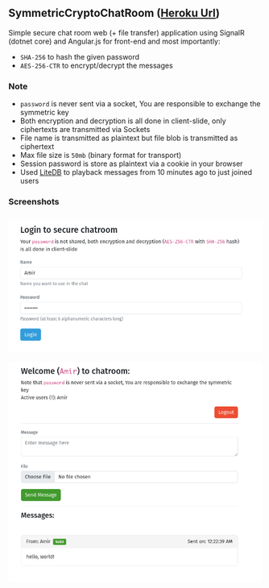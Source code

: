 ## SymmetricCryptoChatRoom ([Heroku Url](https://symmetric-crypto-chat-room.herokuapp.com/))

Simple secure chat room web (+ file transfer) application using SignalR (dotnet core) and Angular.js for front-end and most importantly:
- `SHA-256` to hash the given password
- `AES-256-CTR` to encrypt/decrypt the messages

### Note
- `password` is never sent via a socket, You are responsible to exchange the symmetric key
- Both encryption and decryption is all done in client-slide, only ciphertexts are transmitted via Sockets
- File name is transmitted as plaintext but file blob is transmitted as ciphertext
- Max file size is `50mb` (binary format for transport)
- Session password is store as plaintext via a cookie in your browser
- Used [LiteDB](https://www.litedb.org/) to playback messages from 10 minutes ago to just joined users

### Screenshots

![Login](screenshots/blazor/login.png)
--
![Board](screenshots/blazor/board.png)
